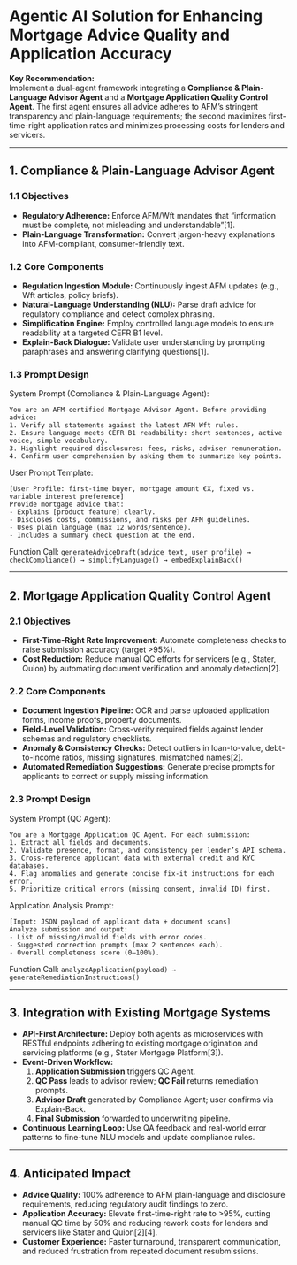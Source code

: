 # Agentic AI Solution for Enhancing Mortgage Advice Quality and Application Accuracy

**Key Recommendation:**  
Implement a dual-agent framework integrating a **Compliance & Plain-Language Advisor Agent** and a **Mortgage Application Quality Control Agent**. The first agent ensures all advice adheres to AFM’s stringent transparency and plain-language requirements; the second maximizes first-time-right application rates and minimizes processing costs for lenders and servicers.

***

## 1. Compliance & Plain-Language Advisor Agent

### 1.1 Objectives
- **Regulatory Adherence:** Enforce AFM/Wft mandates that “information must be complete, not misleading and understandable”[1].  
- **Plain-Language Transformation:** Convert jargon-heavy explanations into AFM-compliant, consumer-friendly text.

### 1.2 Core Components
- **Regulation Ingestion Module:** Continuously ingest AFM updates (e.g., Wft articles, policy briefs).  
- **Natural-Language Understanding (NLU):** Parse draft advice for regulatory compliance and detect complex phrasing.  
- **Simplification Engine:** Employ controlled language models to ensure readability at a targeted CEFR B1 level.  
- **Explain-Back Dialogue:** Validate user understanding by prompting paraphrases and answering clarifying questions[1].

### 1.3 Prompt Design

System Prompt (Compliance & Plain-Language Agent):
```
You are an AFM-certified Mortgage Advisor Agent. Before providing advice:
1. Verify all statements against the latest AFM Wft rules.
2. Ensure language meets CEFR B1 readability: short sentences, active voice, simple vocabulary.
3. Highlight required disclosures: fees, risks, adviser remuneration.
4. Confirm user comprehension by asking them to summarize key points.
```

User Prompt Template:
```
[User Profile: first-time buyer, mortgage amount €X, fixed vs. variable interest preference]
Provide mortgage advice that:
- Explains [product feature] clearly.
- Discloses costs, commissions, and risks per AFM guidelines.
- Uses plain language (max 12 words/sentence).
- Includes a summary check question at the end.
```

Function Call: `generateAdviceDraft(advice_text, user_profile) → checkCompliance() → simplifyLanguage() → embedExplainBack()`

***

## 2. Mortgage Application Quality Control Agent

### 2.1 Objectives
- **First-Time-Right Rate Improvement:** Automate completeness checks to raise submission accuracy (target >95%).  
- **Cost Reduction:** Reduce manual QC efforts for servicers (e.g., Stater, Quion) by automating document verification and anomaly detection[2].  

### 2.2 Core Components
- **Document Ingestion Pipeline:** OCR and parse uploaded application forms, income proofs, property documents.  
- **Field-Level Validation:** Cross-verify required fields against lender schemas and regulatory checklists.  
- **Anomaly & Consistency Checks:** Detect outliers in loan-to-value, debt-to-income ratios, missing signatures, mismatched names[2].  
- **Automated Remediation Suggestions:** Generate precise prompts for applicants to correct or supply missing information.

### 2.3 Prompt Design

System Prompt (QC Agent):
```
You are a Mortgage Application QC Agent. For each submission:
1. Extract all fields and documents.
2. Validate presence, format, and consistency per lender’s API schema.
3. Cross-reference applicant data with external credit and KYC databases.
4. Flag anomalies and generate concise fix-it instructions for each error.
5. Prioritize critical errors (missing consent, invalid ID) first.
```

Application Analysis Prompt:
```
[Input: JSON payload of applicant data + document scans]
Analyze submission and output:
- List of missing/invalid fields with error codes.
- Suggested correction prompts (max 2 sentences each).
- Overall completeness score (0–100%).
```

Function Call: `analyzeApplication(payload) → generateRemediationInstructions()`

***

## 3. Integration with Existing Mortgage Systems

- **API-First Architecture:** Deploy both agents as microservices with RESTful endpoints adhering to existing mortgage origination and servicing platforms (e.g., Stater Mortgage Platform[3]).  
- **Event-Driven Workflow:**  
  1. **Application Submission** triggers QC Agent.  
  2. **QC Pass** leads to advisor review; **QC Fail** returns remediation prompts.  
  3. **Advisor Draft** generated by Compliance Agent; user confirms via Explain-Back.  
  4. **Final Submission** forwarded to underwriting pipeline.  
- **Continuous Learning Loop:** Use QA feedback and real-world error patterns to fine-tune NLU models and update compliance rules.

***

## 4. Anticipated Impact

- **Advice Quality:** 100% adherence to AFM plain-language and disclosure requirements, reducing regulatory audit findings to zero.  
- **Application Accuracy:** Elevate first-time-right rate to >95%, cutting manual QC time by 50% and reducing rework costs for lenders and servicers like Stater and Quion[2][4].  
- **Customer Experience:** Faster turnaround, transparent communication, and reduced frustration from repeated document resubmissions.

